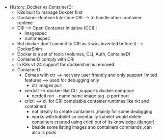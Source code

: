 - History: Docker vs ContainerD:
  - K8s built to manage Dokcer first
  - Container Runtime Interface CRI --> to handle other container runtime
  - CRI --> Open Container Initiative (OCI) :
    - imagespec
    - runtimespec
  - But docker don't commit to CRI as it was invented before it --> DockerShim
  - Docker is a set of tools (Volumes, CLI, Auth, ContaineD)
  - ContainerD comply with CRI
  - In K8s v1.24 support for dockershim is removed
  - ContainerD:
    - Comes with ctr --> not very user friendly and only support limited features --> used for debugging only
      - ctr images pull
    - nerdctl --> docker-like CLI ,supports docker-compose
      - nerdctl run --name name image:tag -p port:port
    - crictl --> cli for CRI compiatble container runtimes like rkt and containerd
      - not ideally to create containers ,mainly for some deubgging
      - works with kubelet so eventaully kubelet would delete containers created using crictl out of its knowledge (danger)
      - beside some listing images and containers commands ,can also ls pods 